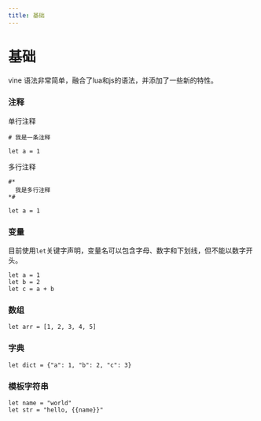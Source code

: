 ```yaml
---
title: 基础
---
```


# 基础

vine 语法非常简单，融合了lua和js的语法，并添加了一些新的特性。

### 注释

单行注释

```vine
# 我是一条注释

let a = 1
```
多行注释

```vine
#*
  我是多行注释
*#

let a = 1
```

### 变量

目前使用`let`关键字声明，变量名可以包含字母、数字和下划线，但不能以数字开头。

```vine
let a = 1
let b = 2
let c = a + b
```


### 数组

```vine
let arr = [1, 2, 3, 4, 5]
```

### 字典

```vine
let dict = {"a": 1, "b": 2, "c": 3}
```


### 模板字符串

```vine
let name = "world"
let str = "hello, {{name}}"
```
